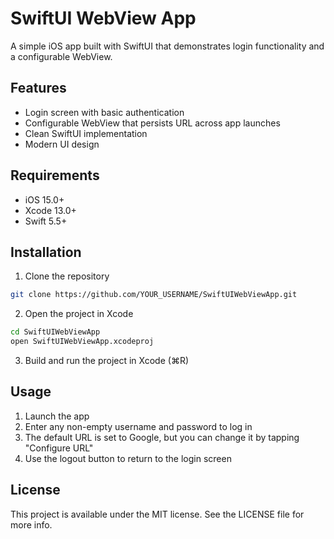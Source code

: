 # SwiftUI WebView App

A simple iOS app built with SwiftUI that demonstrates login functionality and a configurable WebView.

## Features

- Login screen with basic authentication
- Configurable WebView that persists URL across app launches
- Clean SwiftUI implementation
- Modern UI design

## Requirements

- iOS 15.0+
- Xcode 13.0+
- Swift 5.5+

## Installation

1. Clone the repository
```bash
git clone https://github.com/YOUR_USERNAME/SwiftUIWebViewApp.git
```

2. Open the project in Xcode
```bash
cd SwiftUIWebViewApp
open SwiftUIWebViewApp.xcodeproj
```

3. Build and run the project in Xcode (⌘R)

## Usage

1. Launch the app
2. Enter any non-empty username and password to log in
3. The default URL is set to Google, but you can change it by tapping "Configure URL"
4. Use the logout button to return to the login screen

## License

This project is available under the MIT license. See the LICENSE file for more info.
